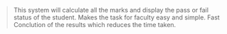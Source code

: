 > This system will calculate all the marks and display the pass or fail status of the student.
> Makes the task for faculty easy and simple.
> Fast Conclution of the results which reduces the time taken.
